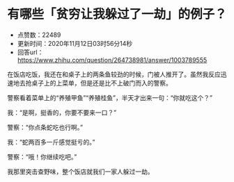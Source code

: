 # 有哪些「贫穷让我躲过了一劫」的例子？
- 点赞数：22489
- 更新时间：2020年11月12日03时56分14秒
- 回答url：https://www.zhihu.com/question/264738981/answer/1003789555
<body>
 <p data-pid="Fu-IPvj9">在饭店吃饭，我还在和桌子上的两条鱼较劲的时候，门被人推开了。虽然我反应迅速地去抢桌子上的上菜单，但是还是比不上破门而入的警察。</p>
 <p data-pid="nLlZnsFJ">警察看着菜单上的“养殖甲鱼”“养殖桂鱼”，半天才出来一句：“你就吃这个？”</p>
 <p data-pid="o3_jIj2a">我：“是啊，挺香的，你要不要来一口？”</p>
 <p data-pid="GE4Ru4gD">警察：“你点条蛇吃也行啊。”</p>
 <p data-pid="jrKjM1_J">我：“蛇两百多一斤感觉挺亏的。”</p>
 <p data-pid="mLvRm-VY">警察：“哦！你继续吃吧。”</p>
 <p data-pid="eFgKo3aF">我那里突击查野味，整个饭店就我们一家人躲过一劫。</p>
</body>